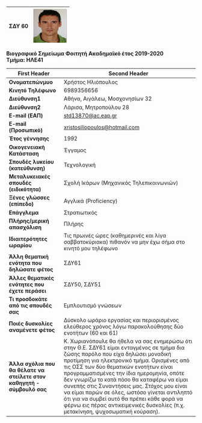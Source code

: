 **ΣΔΥ 60** | ![GitHub Logo](/resume/FOTO.png) 
------------ | -------------
**Βιογραφικό Σημείωμα Φοιτητή** 
**Ακαδημαϊκό έτος 2019-2020**  
**Τμήμα: ΗΛΕ41** 

First Header| Second Header
------------ | -------------
**Ονοματεπώνμυο** | Χρήστος Ηλιόπουλος
**Κινητό Τηλέφωνο** | 6989356656
**Διεύθυνση1** | Αθήνα, Αιγάλεω, Μοσχονησίων 32
**Διεύθυνση2** | Λάρισα, Μητροπούλου 28
**E-mail (ΕΑΠ)** | std13870@ac.eap.gr
**E-mail (Προσωπικό)** | xristosiliopoulos@hotmail.com
**Έτος γέννησης** | 1992
**Οικογενειακή Κατάσταση** | Έγγαμος
**Σπουδές λυκείου (κατεύθυνση)** | Τεχνολογική
**Μεταλυκειακές σπουδές (ειδικότητα)** | Σχολή Ικάρων (Μηχανικός Τηλεπικοινωνιών) 
**Ξένες γλώσσες (επίπεδο)** | Αγγλικά (Proficiency)
**Επάγγλεμα** | Στρατιωτικός
**Πλήρης/μερική απασχόλιση** | Πλήρης
**Ιδιαιτερότητες ωραρίου** | Τις πρωινές ώρες (καθημερινές και λίγα σαββατοκύριακα) πιθανόν να μην έχω σήμα στο κινητό μου τηλέφωνο
**Άλλη θεματική ενότητα που δηλώσατε φέτος** | ΣΔΥ61
**Άλλες θεματικές ενότητες που έχετε περάσει** | ΣΔΥ50, ΣΔΥ51
**Τι προσδοκάτε από τις σπουδές σας** | Εμπλουτισμό γνώσεων
**Ποιές δυσκολίες αναμένετε φέτος** | Δύσκολο ωράριο εργασίας και περιορισμένος ελεύθερος χρόνος λόγω παρακολούθησης δύο ενοτήτων (60 και 61)
**Άλλα σχόλια που θα θέλατε να στείλετε στον καθηγητή - σύμβουλό σας** | Κ. Χωριανόπουλε θα ήθελα να σας ενημερώσω ότι στην Θ.Ε. ΣΔΥ61 είμαι ενταγμένος σε τμήμα δια ζώσης παρόλο που είχα δηλώσει μοναδική προτίμηση για ηλεκτρονικό τμήμα. Ορισμένες από τις ΟΣΣ των δύο θεματικών ενοτήτων είναι προγραμματισμένες την ίδια ημερομηνία, οπότε δεν γνωρίζω το κατά πόσο θα καταφέρω να είμαι συνεπής στις Συναντήσεις μας. Στόχος μου είναι να είμαι παρών σε όλες, ωστόσο γίνεται αντιληπτό ότι για να συμβεί αυτό θα πρέπει κάθε φορά να φέρνω εις πέρας αντικειμενικές δυσκολίες (π.χ. μετακίνηση, ψυχοσωματική κούραση).

